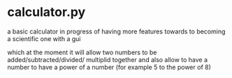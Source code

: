 # calculator.py
a basic calculator in progress of having more features towards to becoming a scientific one with a gui

which at the moment it will allow two numbers to be added/subtracted/divided/ multiplid together and also allow to have a number to have a power of a number (for example 5 to the power of 8)
